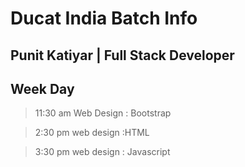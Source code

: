 #   Ducat India Batch Info

## Punit Katiyar | Full Stack Developer

## Week Day

> 11:30 am Web Design : Bootstrap

> 2:30 pm web design :HTML

> 3:30 pm web design : Javascript
